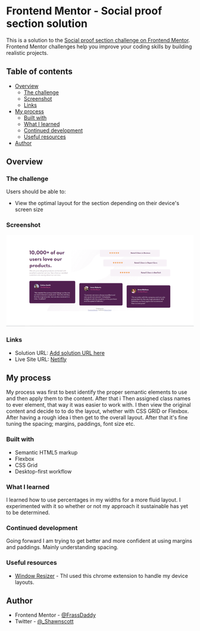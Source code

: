 # Frontend Mentor - Social proof section solution

This is a solution to the [Social proof section challenge on Frontend Mentor](https://www.frontendmentor.io/challenges/social-proof-section-6e0qTv_bA). Frontend Mentor challenges help you improve your coding skills by building realistic projects.

## Table of contents

- [Overview](#overview)
  - [The challenge](#the-challenge)
  - [Screenshot](#screenshot)
  - [Links](#links)
- [My process](#my-process)
  - [Built with](#built-with)
  - [What I learned](#what-i-learned)
  - [Continued development](#continued-development)
  - [Useful resources](#useful-resources)
- [Author](#author)

## Overview

### The challenge

Users should be able to:

- View the optimal layout for the section depending on their device's screen size

### Screenshot

![](./design/Final-Product-Screenshot.png)

### Links

- Solution URL: [Add solution URL here](https://your-solution-url.com)
- Live Site URL: [Netifly](https://brave-shockley-288b01.netlify.app/)

## My process

My process was first to best identify the proper semantic elements to use and then apply them to the content. After that i Then assigned class names to ever element, that way it was easier to work with. I then view the original content and decide to to do the layout, whether with CSS GRID or Flexbox. After having a rough idea i then get to the overall layout. After that it's fine tuning the spacing; margins, paddings, font size etc.

### Built with

- Semantic HTML5 markup
- Flexbox
- CSS Grid
- Desktop-first workflow

### What I learned

I learned how to use percentages in my widths for a more fluid layout. I experimented with it so whether or not my approach it sustainable has yet to be determined.

### Continued development

Going forward I am trying to get better and more confident at using margins and paddings. Mainly understanding spacing.

### Useful resources

- [Window Resizer](https://chrome.google.com/webstore/detail/window-resizer/kkelicaakdanhinjdeammmilcgefonfh/) - ThI used this chrome extension to handle my device layouts.

## Author

- Frontend Mentor - [@FrassDaddy](https://www.frontendmentor.io/profile/FrassDaddy)
- Twitter - [@\_Shawnscott](https://twitter.com/_Shawnscott)
